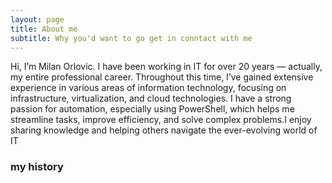 ```yaml
---
layout: page
title: About me
subtitle: Why you'd want to go get in conntact with me
---
```


Hi, I’m Milan Orlovic. I have been working in IT for over 20 years — actually, my entire professional career.
Throughout this time, I’ve gained extensive experience in various areas of information technology, focusing on infrastructure, virtualization, and cloud technologies.
I have a strong passion for automation, especially using PowerShell, which helps me streamline tasks, improve efficiency, and solve complex problems.I enjoy sharing knowledge and helping others navigate the ever-evolving world of IT

### my history


